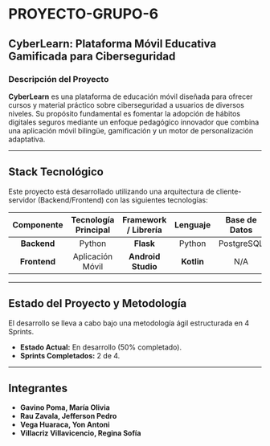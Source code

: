 # PROYECTO-GRUPO-6

## CyberLearn: Plataforma Móvil Educativa Gamificada para Ciberseguridad

### Descripción del Proyecto
**CyberLearn** es una plataforma de educación móvil diseñada para ofrecer cursos y material práctico sobre ciberseguridad a usuarios de diversos niveles. Su propósito fundamental es fomentar la adopción de hábitos digitales seguros mediante un enfoque pedagógico innovador que combina una aplicación móvil bilingüe, gamificación y un motor de personalización adaptativa.

---

## Stack Tecnológico

Este proyecto está desarrollado utilizando una arquitectura de cliente-servidor (Backend/Frontend) con las siguientes tecnologías:

| Componente | Tecnología Principal | Framework / Librería | Lenguaje | Base de Datos |
| :---: | :---: | :---: | :---: | :---: |
| **Backend** | Python | **Flask** | Python | PostgreSQL |
| **Frontend** | Aplicación Móvil | **Android Studio** | **Kotlin** | N/A |

---

## Estado del Proyecto y Metodología

El desarrollo se lleva a cabo bajo una metodología ágil estructurada en 4 Sprints.

* **Estado Actual:** En desarrollo (50% completado).
* **Sprints Completados:** 2 de 4.

---

## Integrantes

* **Gavino Poma, María Olivia**
* **Rau Zavala, Jefferson Pedro**
* **Vega Huaraca, Yon Antoni**
* **Villacriz Villavicencio, Regina Sofía**

